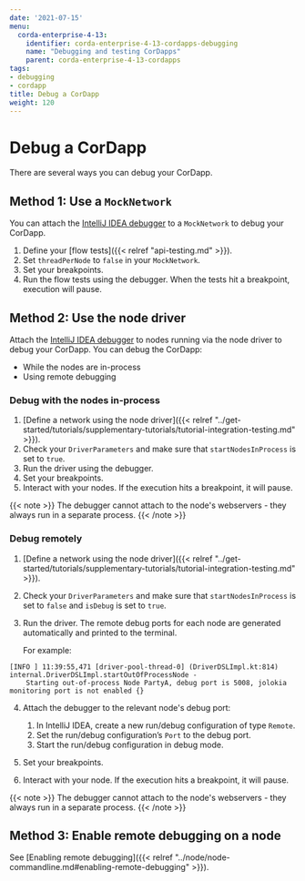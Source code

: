 ```yaml
---
date: '2021-07-15'
menu:
  corda-enterprise-4-13:
    identifier: corda-enterprise-4-13-cordapps-debugging
    name: "Debugging and testing CorDapps"
    parent: corda-enterprise-4-13-cordapps
tags:
- debugging
- cordapp
title: Debug a CorDapp
weight: 120
---
```


# Debug a CorDapp

There are several ways you can debug your CorDapp.

## Method 1: Use a `MockNetwork`

You can attach the [IntelliJ IDEA debugger](https://www.jetbrains.com/help/idea/debugging-code.html) to a
`MockNetwork` to debug your CorDapp.


1. Define your [flow tests]({{< relref "api-testing.md" >}}).
2. Set `threadPerNode` to `false` in your `MockNetwork`.
3. Set your breakpoints.
4. Run the flow tests using the debugger. When the tests hit a breakpoint, execution will pause.


## Method 2: Use the node driver

Attach the [IntelliJ IDEA debugger](https://www.jetbrains.com/help/idea/debugging-code.html) to nodes
running via the node driver to debug your CorDapp. You can debug the CorDapp:
* While the nodes are in-process
* Using remote debugging


### Debug with the nodes in-process

1. [Define a network using the node driver]({{< relref "../get-started/tutorials/supplementary-tutorials/tutorial-integration-testing.md" >}}).
2. Check your `DriverParameters` and make sure that `startNodesInProcess` is set to `true`.
3. Run the driver using the debugger.
4. Set your breakpoints.
5. Interact with your nodes.  If the execution hits a breakpoint, it will pause.

{{< note >}}
The debugger cannot attach to the node's webservers - they always run in a separate process.
{{< /note >}}


### Debug remotely

1. [Define a network using the node driver]({{< relref "../get-started/tutorials/supplementary-tutorials/tutorial-integration-testing.md" >}}).
2. Check your `DriverParameters` and make sure that `startNodesInProcess` is set to `false` and `isDebug` is set to
`true`.
3. Run the driver. The remote debug ports for each node are generated automatically and printed to the terminal.

   For example:

```none
[INFO ] 11:39:55,471 [driver-pool-thread-0] (DriverDSLImpl.kt:814) internal.DriverDSLImpl.startOutOfProcessNode -
    Starting out-of-process Node PartyA, debug port is 5008, jolokia monitoring port is not enabled {}
```

4. Attach the debugger to the relevant node's debug port:
    1. In IntelliJ IDEA, create a new run/debug configuration of type `Remote`.
    2. Set the run/debug configuration’s `Port` to the debug port.
    3. Start the run/debug configuration in debug mode.

5. Set your breakpoints.
6. Interact with your node. If the execution hits a breakpoint, it will pause.

{{< note >}}
The debugger cannot attach to the node's webservers - they always run in a separate process.
{{< /note >}}


## Method 3: Enable remote debugging on a node

See [Enabling remote debugging]({{< relref "../node/node-commandline.md#enabling-remote-debugging" >}}).

